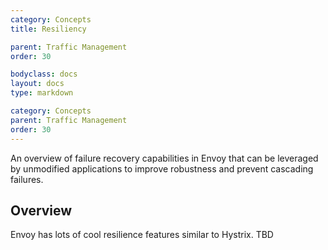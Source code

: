 ```yaml
---
category: Concepts
title: Resiliency

parent: Traffic Management
order: 30

bodyclass: docs
layout: docs
type: markdown

category: Concepts
parent: Traffic Management
order: 30
---
```


 
An overview of failure recovery capabilities in
Envoy that can be leveraged by unmodified applications to improve
robustness and prevent cascading failures.



## Overview

Envoy has lots of cool resilience features similar to Hystrix. TBD



